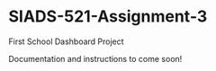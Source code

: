 # SIADS-521-Assignment-3
First School Dashboard Project

Documentation and instructions to come soon!
